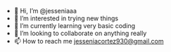 - 👋 Hi, I’m @jesseniaaa
- 👀 I’m interested in trying new things
- 🌱 I’m currently learning very basic coding
- 💞️ I’m looking to collaborate on anything really
- 📫 How to reach me jesseniacortez930@gmail.com

<!---
jesseniaaa/jesseniaaa is a ✨ special ✨ repository because its `README.md` (this file) appears on your GitHub profile.
You can click the Preview link to take a look at your changes.
--->
